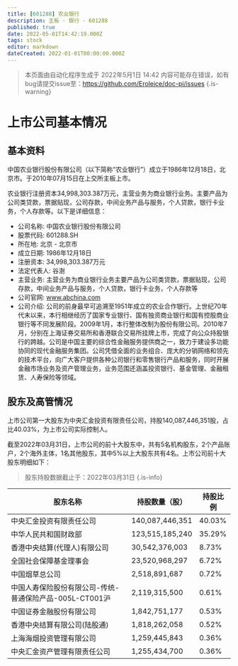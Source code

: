 ```yaml
---
title: [601288] 农业银行
description: 主板 - 银行 - 601288
published: true
date: 2022-05-01T14:42:19.000Z
tags: stock
editor: markdown
dateCreated: 2022-01-01T00:00:00.000Z
---
```


> 本页面由自动化程序生成于 2022年5月1日 14:42
> 内容可能存在错误，如有bug请提交issue至：https://github.com/Eroleice/doc-pi/issues
{.is-warning}

# 上市公司基本情况

## 基本资料

中国农业银行股份有限公司（以下简称“农业银行”）成立于1986年12月18日，北京市。于2010年07月15日在上交所主板上市。

农业银行注册资本34,998,303.387万元，主营业务为商业银行业务。主要产品为公司类贷款，票据贴现，公司存款，中间业务产品与服务，个人贷款，银行卡业务，个人存款等。以下是详细信息：

- 公司名称: 中国农业银行股份有限公司
- 股票代码: 601288.SH
- 所在地: 北京 - 北京市
- 成立日期: 1986年12月18日
- 注册资本: 34,998,303.387万元
- 法定代表人: 谷澍
- 主营业务: 主营业务为商业银行业务主要产品为公司类贷款，票据贴现，公司存款，中间业务产品与服务，个人贷款，银行卡业务，个人存款等
- 公司官网: www.abchina.com
- 公司介绍: 公司的前身最早可追溯至1951年成立的农业合作银行。上世纪70年代末以来，本行相继经历了国家专业银行、国有独资商业银行和国有控股商业银行等不同发展阶段。2009年1月，本行整体改制为股份有限公司。2010年7月，分别在上海证券交易所和香港联合交易所挂牌上市，完成了向公众持股银行的跨越。公司是中国主要的综合性金融服务提供商之一，致力于建设多功能协同的现代金融服务集团。公司凭借全面的业务组合、庞大的分销网络和领先的技术平台，向广大客户提供各种公司银行和零售银行产品和服务，同时开展金融市场业务及资产管理业务，业务范围还涵盖投资银行、基金管理、金融租赁、人寿保险等领域。


## 股东及高管情况

上市公司第一大股东为中央汇金投资有限责任公司，持股140,087,446,351股，占比40.03%，为上市公司实际控制人。

截至2022年03月31日，上市公司的前十大股东中，共有5名机构股东，2个产品账户，2个海外主体，1名其他股东，其中5%以上大股东共有4名。上市公司前十大股东明细如下：

> 股东持股数据截止于：2022年03月31日
{.is-info}

| 股东名称 | 持股数量（股） | 持股比例 |
| --- | --- | --- |
| 中央汇金投资有限责任公司 | 140,087,446,351 | 40.03% |
| 中华人民共和国财政部 | 123,515,185,240 | 35.29% |
| 香港中央结算(代理人)有限公司 | 30,542,376,003 | 8.73% |
| 全国社会保障基金理事会 | 23,520,968,297 | 6.72% |
| 中国烟草总公司 | 2,518,891,687 | 0.72% |
| 中国人寿保险股份有限公司-传统-普通保险产品-005L-CT001沪 | 2,119,315,500 | 0.61% |
| 中国证券金融股份有限公司 | 1,842,751,177 | 0.53% |
| 香港中央结算有限公司(陆股通) | 1,818,262,058 | 0.52% |
| 上海海烟投资管理有限公司 | 1,259,445,843 | 0.36% |
| 中央汇金资产管理有限责任公司 | 1,255,434,700 | 0.36% |




